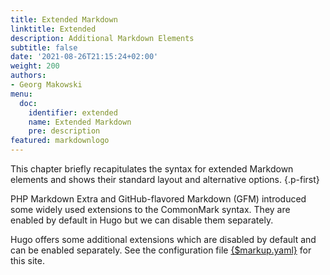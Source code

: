 ```yaml
---
title: Extended Markdown
linktitle: Extended
description: Additional Markdown Elements
subtitle: false
date: '2021-08-26T21:15:24+02:00'
weight: 200
authors:
- Georg Makowski
menu:
  doc:
    identifier: extended
    name: Extended Markdown
    pre: description
featured: markdownlogo
---
```


This chapter briefly recapitulates the syntax for extended Markdown elements and shows their standard layout and alternative options.
{.p-first} <!--more-->

PHP Markdown Extra and GitHub-flavored Markdown (GFM) introduced some widely used extensions to the CommonMark syntax. They are enabled by default in Hugo but we can disable them separately.

Hugo offers some additional extensions which are disabled by default and can be enabled separately. See the configuration file [{$markup.yaml}](/doc/appendix/config/markup#8) for this site.
